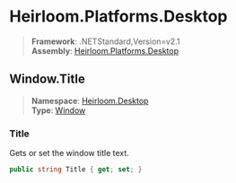 # Heirloom.Platforms.Desktop

> **Framework**: .NETStandard,Version=v2.1  
> **Assembly**: [Heirloom.Platforms.Desktop][0]  

## Window.Title

> **Namespace**: [Heirloom.Desktop][0]  
> **Type**: [Window][1]  

### Title

Gets or set the window title text.

```cs
public string Title { get; set; }
```

[0]: ../../../Heirloom.Platforms.Desktop.md
[1]: ../Window.md
